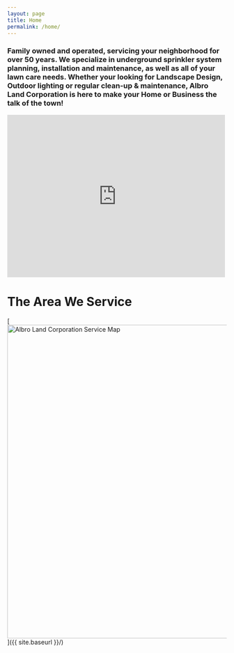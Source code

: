 ```yaml
---
layout: page
title: Home
permalink: /home/
---
```


### Family owned and operated, servicing your neighborhood for over 50 years. We specialize in underground sprinkler system planning, installation and maintenance, as well as all of your lawn care needs. Whether your looking for Landscape Design, Outdoor lighting or regular clean-up & maintenance, Albro Land Corporation is here to make your Home or Business the talk of the town!

<iframe src="https://www.facebook.com/plugins/post.php?href=https%3A%2F%2Fwww.facebook.com%2Fbill.albro.3%2Fposts%2F122829404775483%3A0&width=500" width="500" height="373" style="border:none;overflow:hidden" scrolling="no" frameborder="0" allowTransparency="true"></iframe>

# The Area We Service

[<img src="{{ site.baseurl }}/images/service-map.jpeg" alt="Albro Land Corporation Service Map" style="width: 720px;"/>]({{ site.baseurl }}/)
